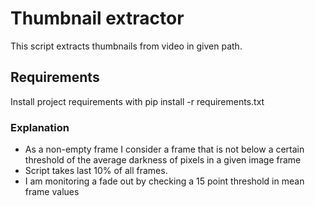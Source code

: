 # Thumbnail extractor

This script extracts thumbnails from video in given path.

## Requirements
Install project requirements with pip install -r requirements.txt

### Explanation

* As a non-empty frame I consider a frame that is not below a certain threshold of the 
average darkness of pixels in a given image frame
* Script takes last 10% of all frames.
* I am monitoring a fade out by checking a 15 point threshold in mean frame values